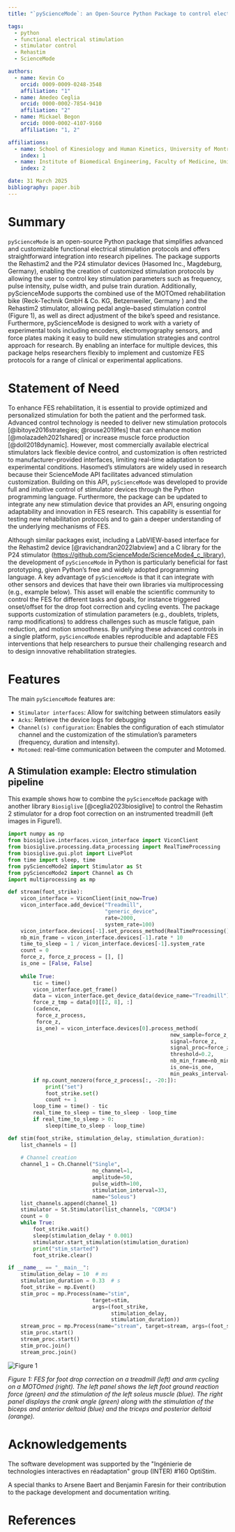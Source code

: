```yaml
---
title: "`pyScienceMode`: an Open-Source Python Package to control electro-stimulator through the Hasomed’s science mode protocol"

tags:
  - python
  - functional electrical stimulation
  - stimulator control
  - Rehastim
  - ScienceMode

authors:
  - name: Kevin Co
    orcid: 0009-0009-0248-3548
    affiliation: "1"
  - name: Amedeo Ceglia
    orcid: 0000-0002-7854-9410
    affiliation: "2"
  - name: Mickael Begon
    orcid: 0000-0002-4107-9160
    affiliation: "1, 2"

affiliations:
  - name: School of Kinesiology and Human Kinetics, University of Montreal, Montreal, QC, Canada
    index: 1
  - name: Institute of Biomedical Engineering, Faculty of Medicine, University of Montreal, Canada
    index: 2

date: 31 March 2025
bibliography: paper.bib
---
```


# Summary

`pyScienceMode` is an open-source Python package that simplifies advanced and customizable functional electrical
stimulation protocols and offers straightforward integration into research pipelines. The package supports the Rehastim2
and the P24 stimulator devices (Hasomed Inc., Magdeburg, Germany), enabling the creation of customized stimulation
protocols by allowing the user to control key stimulation parameters such as frequency, pulse intensity, pulse width,
and pulse train duration. Additionally, pyScienceMode supports the combined use of the MOTOmed rehabilitation bike
(Reck-Technik GmbH & Co. KG, Betzenweiler, Germany  ) and the Rehastim2 stimulator, allowing pedal angle–based
stimulation control (Figure 1), as well as direct adjustment of the bike’s speed and resistance. Furthermore,
pyScienceMode is designed to work with a variety of experimental tools including encoders, electromyography sensors,
and force plates making it easy to build new stimulation strategies and control approach for research. By enabling an
interface for multiple devices, this package helps researchers flexibly to implement and customize FES protocols for a
range of clinical or experimental applications.

# Statement of Need

To enhance FES rehabilitation, it is essential to provide optimized and personalized stimulation for both the patient
and the performed task. Advanced control technology is needed to deliver new stimulation protocols 
[@ibitoye2016strategies; @rouse2019fes] that can enhance motion [@molazadeh2021shared] or increase muscle force
production [@doll2018dynamic]. However, most commercially available electrical stimulators lack flexible device control,
and customization is often restricted to manufacturer-provided interfaces, limiting real-time adaptation to experimental
conditions. Hasomed’s stimulators are widely used in research because their ScienceMode API facilitates advanced
stimulation customization. Building on this API, `pyScienceMode` was developed to provide full and intuitive control of
stimulator devices through the   Python programming language. Furthermore, the package can be updated to integrate any
new stimulation device that provides an API, ensuring ongoing adaptability and innovation in FES research. This
capability is essential for testing new rehabilitation protocols and to gain a deeper understanding of the underlying
mechanisms of FES.

Although similar packages exist, including a LabVIEW-based interface for the Rehastim2 device [@ravichandran2022labview]
and a C library for the P24 stimulator (https://github.com/ScienceMode/ScienceMode4_c_library), the development of
`pyScienceMode` in Python is particularly beneficial for fast prototyping, given Python’s free and widely adopted
programming language.  A key advantage of `pyScienceMode` is that it can integrate with other sensors and devices
that have their own libraries via multiprocessing (e.g., example below). This asset will enable the scientific community
to control the FES for different tasks and goals, for instance triggered onset/offset for the drop foot correction and
cycling events. The package supports customization of stimulation parameters (e.g., doublets, triplets, ramp
modifications) to address challenges such as muscle fatigue, pain reduction, and motion smoothness. By unifying these
advanced controls in a single platform, `pyScienceMode` enables reproducible and adaptable FES interventions that help
researchers to pursue their challenging research and to design innovative rehabilitation strategies. 


# Features

The main `pyScienceMode` features are:

- `Stimulator interfaces`: Allow for switching between stimulators easily
- `Acks`: Retrieve the device logs for debugging 
- `Channel(s) configuration`: Enables the configuration of each stimulator channel and the customization of the stimulation’s parameters (frequency, duration and intensity). 
- `Motomed`: real-time communication between the computer and Motomed.


## A Stimulation example: Electro stimulation pipeline

This example shows how to combine the `pyScienceMode` package with another library `Biosiglive` [@ceglia2023biosiglive]
to control the Rehastim 2 stimulator for a drop foot correction on an instrumented treadmill (left images in Figure1).

```python
import numpy as np
from biosiglive.interfaces.vicon_interface import ViconClient
from biosiglive.processing.data_processing import RealTimeProcessing
from biosiglive.gui.plot import LivePlot
from time import sleep, time
from pyScienceMode2 import Stimulator as St
from pyScienceMode2 import Channel as Ch
import multiprocessing as mp

def stream(foot_strike):
    vicon_interface = ViconClient(init_now=True)
    vicon_interface.add_device("Treadmill",
                               "generic_device",
                               rate=2000,
                               system_rate=100)
    vicon_interface.devices[-1].set_process_method(RealTimeProcessing().get_peaks)
    nb_min_frame = vicon_interface.devices[-1].rate * 10
    time_to_sleep = 1 / vicon_interface.devices[-1].system_rate
    count = 0
    force_z, force_z_process = [], []
    is_one = [False, False]
    
    while True:
        tic = time()
        vicon_interface.get_frame()
        data = vicon_interface.get_device_data(device_name="Treadmill")
        force_z_tmp = data[0][[2, 8], :]
        (cadence,
         force_z_process,
         force_z,
         is_one) = vicon_interface.devices[0].process_method(
                                                    new_sample=force_z_tmp,
                                                    signal=force_z,
                                                    signal_proc=force_z_process,
                                                    threshold=0.2,
                                                    nb_min_frame=nb_min_frame,
                                                    is_one=is_one,
                                                    min_peaks_interval=1300)
        if np.count_nonzero(force_z_process[:, -20:]):
            print("set")
            foot_strike.set()
            count += 1
        loop_time = time() - tic
        real_time_to_sleep = time_to_sleep - loop_time
        if real_time_to_sleep > 0:
            sleep(time_to_sleep - loop_time)

def stim(foot_strike, stimulation_delay, stimulation_duration):
    list_channels = []
    
    # Channel creation
    channel_1 = Ch.Channel("Single",
                           no_channel=1,
                           amplitude=50,
                           pulse_width=100,
                           stimulation_interval=33,
                           name="Soleus")
    list_channels.append(channel_1)
    stimulator = St.Stimulator(list_channels, "COM34")
    count = 0
    while True:
        foot_strike.wait()
        sleep(stimulation_delay * 0.001)
        stimulator.start_stimulation(stimulation_duration)
        print("stim_started")
        foot_strike.clear()

if __name__ == "__main__":
    stimulation_delay = 10  # ms
    stimulation_duration = 0.33  # s
    foot_strike = mp.Event()
    stim_proc = mp.Process(name="stim",
                           target=stim,
                           args=(foot_strike,
                                 stimulation_delay,
                                 stimulation_duration))
    stream_proc = mp.Process(name="stream", target=stream, args=(foot_strike,))
    stim_proc.start()
    stream_proc.start()
    stim_proc.join()
    stream_proc.join()
```

![Figure 1](drop_foot_figure.png)

*Figure 1: FES for foot drop correction on a treadmill (left) and arm cycling on a MOTOmed (right). The left panel
shows the left foot ground reaction force (green) and the stimulation of the left soleus muscle (blue). The right panel
displays the crank angle (green) along with the stimulation of the biceps and anterior deltoid (blue) and the triceps
and posterior deltoid (orange).*

# Acknowledgements

The software development was supported by the "Ingénierie de technologies interactives en réadaptation" group (INTER)
#160 OptiStim.

A special thanks to Arsene Baert and Benjamin Faresin for their contribution to the package development and
documentation writing.


# References